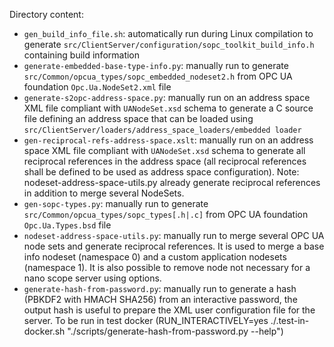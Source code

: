 Directory content:
  - `gen_build_info_file.sh`: automatically run during Linux compilation to generate `src/ClientServer/configuration/sopc_toolkit_build_info.h` containing build information
  - `generate-embedded-base-type-info.py`: manually run to generate `src/Common/opcua_types/sopc_embedded_nodeset2.h` from OPC UA foundation `Opc.Ua.NodeSet2.xml` file
  - `generate-s2opc-address-space.py`: manually run on an address space XML file compliant with `UANodeSet.xsd` schema to generate a C source file defining an address space that can be loaded using `src/ClientServer/loaders/address_space_loaders/embedded loader`
  - `gen-reciprocal-refs-address-space.xslt`: manually run on an address space XML file compliant with `UANodeSet.xsd` schema to generate all reciprocal references in the address space (all reciprocal references shall be defined to be used as address space configuration). Note: nodeset-address-space-utils.py already generate reciprocal references in addition to merge several NodeSets.
  - `gen-sopc-types.py`: manually run to generate `src/Common/opcua_types/sopc_types[.h|.c]` from OPC UA foundation `Opc.Ua.Types.bsd` file
  - `nodeset-address-space-utils.py`: manually run to merge several OPC UA node sets and generate reciprocal references. It is used to merge a base info nodeset (namespace 0) and a custom application nodesets (namespace 1). It is also possible to remove node not necessary for a nano scope server using options.
   - `generate-hash-from-password.py`: manually run to generate a hash (PBKDF2 with HMACH SHA256) from an interactive password, the output hash is useful to prepare the XML user configuration file for the server. To be run in test docker (RUN_INTERACTIVELY=yes ./.test-in-docker.sh "./scripts/generate-hash-from-password.py --help")
